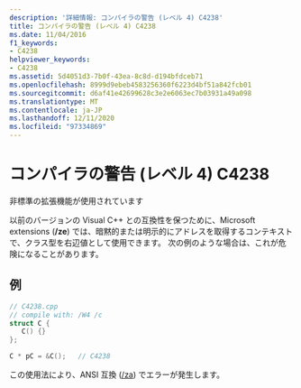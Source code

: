 ```yaml
---
description: '詳細情報: コンパイラの警告 (レベル 4) C4238'
title: コンパイラの警告 (レベル 4) C4238
ms.date: 11/04/2016
f1_keywords:
- C4238
helpviewer_keywords:
- C4238
ms.assetid: 5d4051d3-7b0f-43ea-8c8d-d194bfdceb71
ms.openlocfilehash: 8999d9ebeb4583256360f6223d4bf51a842fcb01
ms.sourcegitcommit: d6af41e42699628c3e2e6063ec7b03931a49a098
ms.translationtype: MT
ms.contentlocale: ja-JP
ms.lasthandoff: 12/11/2020
ms.locfileid: "97334869"
---
```

# <a name="compiler-warning-level-4-c4238"></a>コンパイラの警告 (レベル 4) C4238

非標準の拡張機能が使用されています

以前のバージョンの Visual C++ との互換性を保つために、Microsoft extensions (**/ze**) では、暗黙的または明示的にアドレスを取得するコンテキストで、クラス型を右辺値として使用できます。 次の例のような場合は、これが危険になることがあります。

## <a name="example"></a>例

```cpp
// C4238.cpp
// compile with: /W4 /c
struct C {
   C() {}
};

C * pC = &C();   // C4238
```

この使用法により、ANSI 互換 ([/za](../../build/reference/za-ze-disable-language-extensions.md)) でエラーが発生します。
